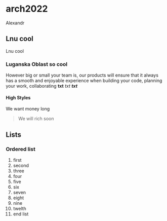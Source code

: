 # arch2022
Alexandr 
## Lnu cool
Lnu cool
### Luganska Oblast so cool
However big or small your team is, our products will ensure that it always has a smooth and enjoyable experience when
building your code, planning your work, collaborating
**txt**
*txt*
***txt***
#### High Styles

We want money long 
>We will rich soon

## Lists
### Ordered list
1. first
2. second
3. three
4. four
5. five
6. six
7. seven
8. eight
9. nine
10. twelth
11. end list
